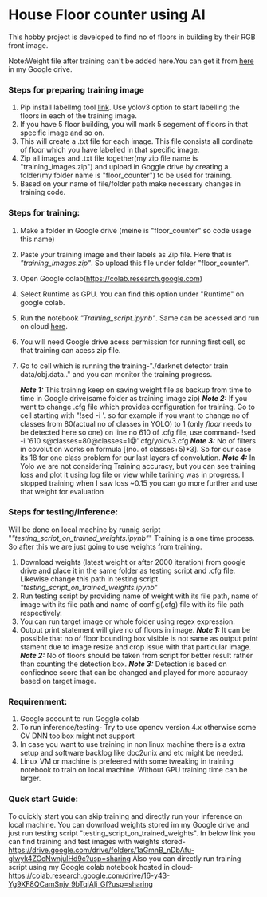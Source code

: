 # House Floor counter using AI 
This hobby project is developed to find no of floors in building by their RGB front image.

Note:Weight file after training can't be added here.You can get it from [here](https://drive.google.com/drive/u/1/folders/1aGmnB_nDbAfu-gIwyk4ZGcNwnjulHd9c) in my Google drive.

### Steps for preparing training image

1. Pip install labelImg tool [link](https://pypi.org/project/labelImg/). Use yolov3 option to start labelling the floors in each of the training image.
2. If you have 5 floor building, you will mark 5 segement of floors in that specific image and so on.
3. This will create a .txt file for each image. This file consists all cordinate of floor which you have labelled in that specific image.
4. Zip all images and .txt file together(my zip file name is "training_images.zip") and upload in Goggle drive by creating a folder(my folder name is "floor_counter") to be used for training.
5. Based on your name of file/folder path make necessary changes in training code.

### Steps for training:
1. Make a folder in Google drive (meine is "floor_counter" so code usage this name)
2. Paste your training image and their labels as Zip file. Here that is _"training_images.zip"_. So upload this file under folder "floor_counter".
3. Open Google colab(https://colab.research.google.com)
4. Select Runtime as GPU. You can find this option under "Runtime" on google colab.
5. Run the notebook _"Training_script.ipynb"_. Same can be acessed and run on cloud [here](https://colab.research.google.com/drive/16-y43-Yg9XF8QCamSnjv_9bTqiAIj_Gf?usp=sharing).
6. You will need Google drive acess permission for running first cell, so that training can acess zip file.
7. Go to cell which is running the training-"./darknet detector train data/obj.data.." and you can monitor the training progress.

    _**Note 1:**_ This training keep on saving weight file as backup from time to time in Google drive(same folder as training image zip)
_**Note 2:**_ If you want to change .cfg file which provides configuration for training. Go to cell starting with "!sed -i '. so for example if you want to change no of classes from 80(actual no of classes in YOLO) to 1 (only _floor_ needs to be detected here so one) on line no 610 of .cfg file, use command-
	!sed -i '610 s@classes=80@classes=1@' cfg/yolov3.cfg
_**Note 3:**_ No of filters in covolution works on formula [(no. of classes+5)*3]. So for our case its 18 for one class problem for our last layers of convolution.	
_**Note 4:**_ In Yolo we are not considering Training accuracy, but you can see training loss and plot it using log file or view while tarining was in progress. I stopped training when I saw loss ~0.15 you can go more further and use that weight for evaluation

### Steps for testing/inference: 
Will be done on local machine by runnig script "_"testing_script_on_trained_weights.ipynb"_"
Training is a one time process. So after this we are just going to use weights from training.
1. Download weights (latest weight or after 2000 iteration) from google drive and place it in the same folder as testing script and .cfg file. Likewise change this path in testing script _"testing_script_on_trained_weights.ipynb"_
2. Run testing script  by providing name of weight with its file path, name of image with its file path and name of config(.cfg) file with its file path respectively.
3. You can run target image or whole folder using regex expression.
4. Output print statement will give no of floors in image.
_**Note 1:**_ It can be possible that no of floor bounding box visible is not same as output print stament due to image resize and crop issue with that particular image. 
_**Note 2:**_ No of floors should be taken from script for better result rather than counting the detection box.
_**Note 3:**_ Detection is based on confiednce score that can be changed and played for more accuracy based on target image.

### Requirenment:
1. Google account to run Goggle colab
2. To run inference/testing- Try to use opencv version 4.x otherwise some CV DNN toolbox might not support
3. In case you want to use training in non linux machine there is a extra setup and software backlog like doc2unix and etc might be needed.
4. Linux VM or machine is prefeered with some tweaking in training notebook to train on local machine. Without GPU training time can be larger.  

### Quck start Guide:
To quickly start you can skip training and directly run your inference on local machine. You can download weights stored im my Google drive and just run testing script "testing_script_on_trained_weights". In below link you can find training and test images with weights stored-
https://drive.google.com/drive/folders/1aGmnB_nDbAfu-gIwyk4ZGcNwnjulHd9c?usp=sharing
Also you can directly run training script using my Google colab notebook hosted in cloud-
https://colab.research.google.com/drive/16-y43-Yg9XF8QCamSnjv_9bTqiAIj_Gf?usp=sharing

